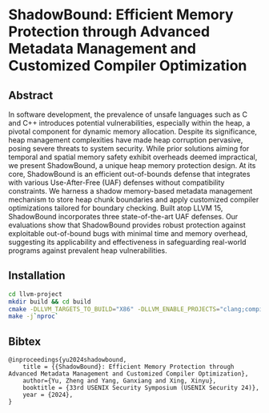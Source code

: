 # ShadowBound: Efficient Memory Protection through Advanced Metadata Management and Customized Compiler Optimization

## Abstract

In software development, the prevalence of unsafe languages such as C and C++ introduces potential vulnerabilities, especially within the heap, a pivotal component for dynamic memory allocation. Despite its significance, heap management complexities have made heap corruption pervasive, posing severe threats to system security. While prior solutions aiming for temporal and spatial memory safety exhibit overheads deemed impractical, we present ShadowBound, a unique heap memory protection design. At its core, ShadowBound is an efficient out-of-bounds defense that integrates with various Use-After-Free (UAF) defenses without compatibility constraints. We harness a shadow memory-based metadata management mechanism to store heap chunk boundaries and apply customized compiler optimizations tailored for boundary checking. Built atop LLVM 15, ShadowBound incorporates three state-of-the-art UAF defenses. Our evaluations show that ShadowBound provides robust protection against exploitable out-of-bound bugs with minimal time and memory overhead, suggesting its applicability and effectiveness in safeguarding real-world programs against prevalent heap vulnerabilities.

## Installation

```bash
cd llvm-project
mkdir build && cd build
cmake -DLLVM_TARGETS_TO_BUILD="X86" -DLLVM_ENABLE_PROJECTS="clang;compiler-rt" -DLLVM_BUILD_TESTS=ON -DCMAKE_BUILD_TYPE=Release -DCLANG_ENABLE_OPAQUE_POINTERS=OFF -G "Unix Makefiles" ../llvm
make -j`nproc`
```

## Bibtex

```
@inproceedings{yu2024shadowbound,
    title = {{ShadowBound}: Efficient Memory Protection through Advanced Metadata Management and Customized Compiler Optimization},
    author={Yu, Zheng and Yang, Ganxiang and Xing, Xinyu},
    booktitle = {33rd USENIX Security Symposium (USENIX Security 24)},
    year = {2024},
}
```
